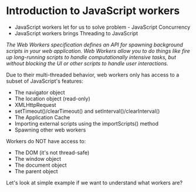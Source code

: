 # Introduction to JavaScript workers

* JavaScript workers let for us to solve problem - JavaScript Concurrency
* JavaScript workers brings Threading to JavaScript

*The Web Workers specification defines an API for spawning background scripts in your web application. Web Workers allow you to do things like fire up long-running scripts to handle computationally intensive tasks, but without blocking the UI or other scripts to handle user interactions.*

Due to their multi-threaded behavior, web workers only has access to a subset of JavaScript's features:

* The navigator object
* The location object (read-only) 
* XMLHttpRequest
* setTimeout()/clearTimeout() and setInterval()/clearInterval()
* The Application Cache
* Importing external scripts using the importScripts() method
* Spawning other web workers

Workers do NOT have access to:

* The DOM (it's not thread-safe)
* The window object
* The document object
* The parent object

Let's look at simple example if we want to understand what workers are?